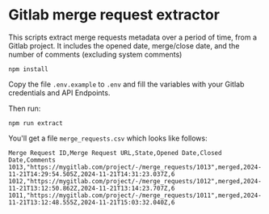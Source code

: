 # Gitlab merge request extractor

This scripts extract merge requests metadata over a period of time, from a Gitlab project.
It includes the opened date, merge/close date, and the number of comments (excluding system comments)

```
npm install
```

Copy the file `.env.example` to `.env` and fill the variables with your Gitlab credentials and API Endpoints.

Then run:
``` 
npm run extract
```

You'll get a file `merge_requests.csv` which looks like follows:

``` 
Merge Request ID,Merge Request URL,State,Opened Date,Closed Date,Comments
1013,"https://mygitlab.com/project/-/merge_requests/1013",merged,2024-11-21T14:29:54.505Z,2024-11-21T14:31:23.037Z,6
1012,"https://mygitlab.com/project/-/merge_requests/1012",merged,2024-11-21T13:12:50.862Z,2024-11-21T13:14:23.707Z,6
1011,"https://mygitlab.com/project/-/merge_requests/1011",merged,2024-11-21T13:12:48.555Z,2024-11-21T15:03:32.040Z,6
```